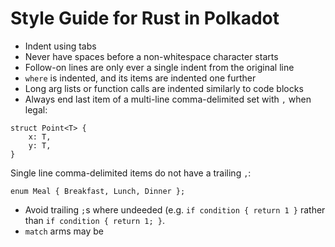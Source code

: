 # Style Guide for Rust in Polkadot

- Indent using tabs
- Never have spaces before a non-whitespace character starts
- Follow-on lines are only ever a single indent from the original line
- `where` is indented, and its items are indented one further
- Long arg lists or function calls are indented similarly to code blocks
- Always end last item of a multi-line comma-delimited set with `,` when legal:
```
struct Point<T> {
	x: T,
	y: T,
}
```

Single line comma-delimited items do not have a trailing `,`:

```
enum Meal { Breakfast, Lunch, Dinner };
```

- Avoid trailing `;`s where undeeded (e.g. `if condition { return 1 }` rather than `if condition { return 1; }`.
- `match` arms may be